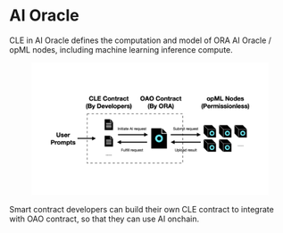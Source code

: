 # AI Oracle

CLE in AI Oracle defines the computation and model of ORA AI Oracle / opML nodes, including machine learning inference compute.

<figure><img src="../../.gitbook/assets/litepaper.001 (1).png" alt=""><figcaption></figcaption></figure>

Smart contract developers can build their own CLE contract to integrate with OAO contract, so that they can use AI onchain.
